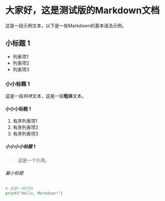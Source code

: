 # 大家好，这是测试版的Markdown文档

这是一段示例文本，以下是一些Markdown的基本语法示例。

## 小标题 1

- 列表项1
- 列表项2
- 列表项3

### 小小标题 1

这是一段*斜体*文本，这是一段**粗体**文本。

#### 小小小标题 1

1. 有序列表项1
2. 有序列表项2
3. 有序列表项3

##### 小小小小标题 1

> 这是一个引用。

###### 最小标题

```python
# 这是一段代码
print("Hello, Markdown!")
